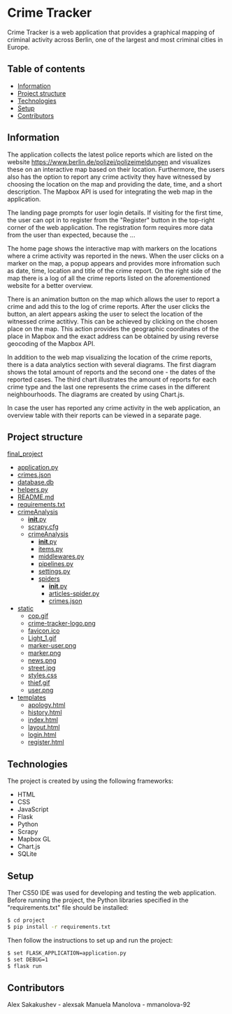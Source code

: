 # Crime Tracker

Crime Tracker is a web application that provides a graphical mapping of criminal activity across Berlin, one of the largest and most criminal cities in Europe.

## Table of contents
* [Information](#info)
* [Project structure](#projectstructure)
* [Technologies](#technologies)
* [Setup](#setup)
* [Contributors](#contributors)

## Information
The application collects the latest police reports which are listed on the website https://www.berlin.de/polizei/polizeimeldungen and visualizes these on an interactive map based on their location. Furthermore, the users also has the option to report any crime activity they have witnessed by choosing the location on the map and providing the date, time, and a short description. The Mapbox API is used for integrating the web map in the application.

The landing page prompts for user login details. If visiting for the first time, the user can opt in to register from the "Register" button in the top-right corner of the web application. The registration form requires more data from the user than expected, because the ...

The home page shows the interactive map with markers on the locations where a crime activity was reported in the news. When the user clicks on a marker on the map, a popup appears and provides more infromation such as date, time, location and title of the crime report. On the right side of the map there is a log of all the crime reports listed on the aforementioned website for a better overview.

There is an animation button on the map which allows the user to report a crime and add this to the log of crime reports. After the user clicks the button, an alert appears asking the user to select the location of the witnessed crime actitivy. This can be achieved by clicking on the chosen place on the map. This action provides the geographic coordinates of the place in Mapbox and the exact address can be obtained by using reverse geocoding of the Mapbox API.

In addition to the web map visualizing the location of the crime reports, there is a data analytics section with several diagrams. The first diagram shows the total amount of reports and the second one - the dates of the reported cases. The third chart illustrates the amount of reports for each crime type and the last one represents the crime cases in the different neighbourhoods. The diagrams are created by using Chart.js.

In case the user has reported any crime activity in the web application, an overview table with their reports can be viewed in a separate page.

## Project structure
[final_project](./final_project)
   * [application.py](./final_project/application.py)
   * [crimes.json](./final_project/crimes.json)
   * [database.db](./final_project/database.db)
   * [helpers.py](./final_project/helpers.py)
   * [README.md](./final_project/README.md)
   * [requirements.txt](./final_project/requirements.txt)
 * [crimeAnalysis](./crimeAnalysis)
    * [__init__.py](./crimeAnalysis/__init__.py)
    * [scrapy.cfg](./crimeAnalysis/scrapy.cfg)
    * [crimeAnalysis](./crimeAnalysis/crimeAnalysis)
        * [__init__.py](./crimeAnalysis/crimeAnalysis/__init__.py)
        * [items.py](./crimeAnalysis/crimeAnalysis/items.py)
        * [middlewares.py](./crimeAnalysis/crimeAnalysis/middlewares.py)
        * [pipelines.py](./crimeAnalysis/crimeAnalysis/pipelines.py)
        * [settings.py](./crimeAnalysis/crimeAnalysis/settings.py)
        * [spiders](./crimeAnalysis/crimeAnalysis/spiders)
            * [__init__.py](./crimeAnalysis/crimeAnalysis/spiders/__init__.py)
            * [articles-spider.py](./crimeAnalysis/crimeAnalysis/spiders/articles-spider.py)
            * [crimes.json](./crimeAnalysis/crimeAnalysis/spiders/crimes.json)
 * [static](./static)
    * [cop.gif](./static/cop.gif)
    * [crime-tracker-logo.png](./static/crime-tracker-logo.png)
    * [favicon.ico](./static/favicon.ico)
    * [Light_1.gif](./static/Light_1.gif)
    * [marker-user.png](./static/marker-user.png)
    * [marker.png](./static/marker.png)
    * [news.png](./static/news.png)
    * [street.jpg](./static/street.jpg)
    * [styles.css](./static/styles.css)
    * [thief.gif](./static/thief.gif)
    * [user.png](./static/user.png)
 * [templates](./templates)
    * [apology.html](./templates/apology.html)
    * [history.html](./templates/history.html)
    * [index.html](./templates/index.html)
    * [layout.html](./templates/layout.html)
    * [login.html](./templates/login.html)
    * [register.html](./templates/register.html)

## Technologies
The project is created by using the following frameworks:
* HTML
* CSS
* JavaScript
* Flask
* Python
* Scrapy
* Mapbox GL
* Chart.js
* SQLite

## Setup
Ther CS50 IDE was used for developing and testing the web application. Before running the project, the Python libraries specified in the "requirements.txt" file should be installed:

```bash
$ cd project
$ pip install -r requirements.txt
```

Then follow the instructions to set up and run the project:

```bash
$ set FLASK_APPLICATION=application.py
$ set DEBUG=1
$ flask run
```

## Contributors
Alex Sakakushev - alexsak
Manuela Manolova - mmanolova-92
